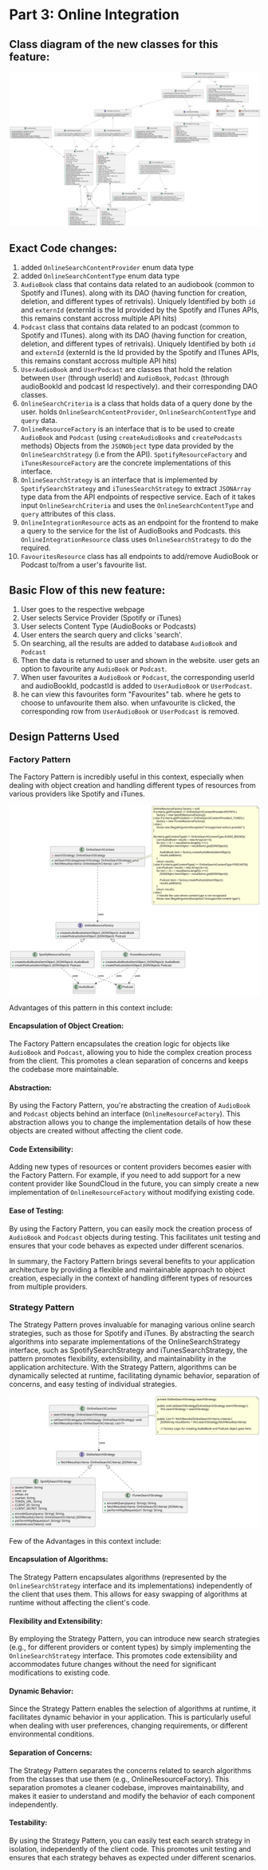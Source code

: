 # Part 3: Online Integration

## Class diagram of the new classes for this feature:

![New Flow](./images/part-3.1.svg)

## Exact Code changes:

1. added `OnlineSearchContentProvider` enum data type
2. added `OnlineSearchContentType` enum data type
3. `AudioBook` class that contains data related to an audiobook (common to Spotify and ITunes). along with its DAO (having function for creation, deletion, and different types of retrivals). Uniquely Identified by both `id` and `externId` (externId is the Id provided by the Spotify and ITunes APIs, this remains constant accross multiple API hits)
4.  `Podcast` class that contains data related to an podcast (common to Spotify and ITunes). along with its DAO (having function for creation, deletion, and different types of retrivals). Uniquely Identified by both `id` and `externId` (externId is the Id provided by the Spotify and ITunes APIs, this remains constant accross multiple API hits)
5. `UserAudioBook` and `UserPodcast` are classes that hold the relation between `User` (through userId) and `AudioBook`, `Podcast` (through audioBookId and podcast Id respectively). and their corresponding DAO classes.
6. `OnlineSearchCriteria` is a class that holds data of a query done by the user. holds `OnlineSearchContentProvider`, `OnlineSearchContentType` and `query` data.
7. `OnlineResourceFactory` is an interface that is to be used to create `AudioBook` and `Podcast` (using `createAudioBooks` and `createPodcasts` methods) Objects from the `JSONObject` type data provided by the `OnlineSearchStrategy` (i.e from the API). `SpotifyResourceFactory` and `iTunesResourceFactory` are the concrete implementations of this interface.
8. `OnlineSearchStrategy` is an interface that is implemented by `SpotifySearchStrategy` and `iTunesSearchStrategy` to extract `JSONArray` type data from the API endpoints of respective service. Each of it takes input `OnlineSearchCriteria` and uses the `OnlineSearchContentType` and `query` attributes of this class.
9. `OnlineIntegrationResource` acts as an endpoint for the frontend to make a query to the service for the list of AudioBooks and Podcasts. this `OnlineIntegrationResource` class uses `OnlineSearchStrategy` to do the required.
10. `FavouritesResource` class has all endpoints to add/remove AudioBook or Podcast to/from a user's favourite list. 

## Basic Flow of this new feature:
1. User goes to the respective webpage
2. User selects Service Provider (Spotify or iTunes)
3. User selects Content Type (AudioBooks or Podcasts)
4. User enters the search query and clicks 'search'.
5. On searching, all the results are added to database `AudioBook` and `Podcast`
6. Then the data is returned to user and shown in the website. user gets an option to favourite any `AudioBook` or `Podcast`.
7. When user favourites a `AudioBook` or `Podcast`, the corresponding userId and audioBookId, podcastId is added to `UserAudioBook` or `UserPodcast`. 
8. he can view this favourites form "Favourites" tab. where he gets to choose to unfavourite them also. when unfavourite is clicked, the corresponding row from `UserAudioBook` or `UserPodcast` is removed.

## Design Patterns Used

### Factory Pattern

The Factory Pattern is incredibly useful in this context, especially when dealing with object creation and handling different types of resources from various providers like Spotify and iTunes.

![Factory Pattern](./images/part-3.2.svg)

Advantages of this pattern in this context include:

#### Encapsulation of Object Creation: 
The Factory Pattern encapsulates the creation logic for objects like `AudioBook` and `Podcast`, allowing you to hide the complex creation process from the client. This promotes a clean separation of concerns and keeps the codebase more maintainable.

#### Abstraction: 
By using the Factory Pattern, you're abstracting the creation of `AudioBook` and `Podcast` objects behind an interface (`OnlineResourceFactory`). This abstraction allows you to change the implementation details of how these objects are created without affecting the client code.

#### Code Extensibility: 
Adding new types of resources or content providers becomes easier with the Factory Pattern. For example, if you need to add support for a new content provider like SoundCloud in the future, you can simply create a new implementation of `OnlineResourceFactory` without modifying existing code.

#### Ease of Testing: 
By using the Factory Pattern, you can easily mock the creation process of `AudioBook` and `Podcast` objects during testing. This facilitates unit testing and ensures that your code behaves as expected under different scenarios.

In summary, the Factory Pattern brings several benefits to your application architecture by providing a flexible and maintainable approach to object creation, especially in the context of handling different types of resources from multiple providers.

### Strategy Pattern

The Strategy Pattern proves invaluable for managing various online search strategies, such as those for Spotify and iTunes. By abstracting the search algorithms into separate implementations of the OnlineSearchStrategy interface, such as SpotifySearchStrategy and iTunesSearchStrategy, the pattern promotes flexibility, extensibility, and maintainability in the application architecture. With the Strategy Pattern, algorithms can be dynamically selected at runtime, facilitating dynamic behavior, separation of concerns, and easy testing of individual strategies.

![Strategy Pattern](./images/part-3.3.svg)

Few of the Advantages in this context include:

#### Encapsulation of Algorithms: 
The Strategy Pattern encapsulates algorithms (represented by the `OnlineSearchStrategy` interface and its implementations) independently of the client that uses them. This allows for easy swapping of algorithms at runtime without affecting the client's code.

#### Flexibility and Extensibility: 
By employing the Strategy Pattern, you can introduce new search strategies (e.g., for different providers or content types) by simply implementing the `OnlineSearchStrategy` interface. This promotes code extensibility and accommodates future changes without the need for significant modifications to existing code.

#### Dynamic Behavior: 
Since the Strategy Pattern enables the selection of algorithms at runtime, it facilitates dynamic behavior in your application. This is particularly useful when dealing with user preferences, changing requirements, or different environmental conditions.

#### Separation of Concerns: 
The Strategy Pattern separates the concerns related to search algorithms from the classes that use them (e.g., OnlineResourceFactory). This separation promotes a cleaner codebase, improves maintainability, and makes it easier to understand and modify the behavior of each component independently.

#### Testability: 
By using the Strategy Pattern, you can easily test each search strategy in isolation, independently of the client code. This promotes unit testing and ensures that each strategy behaves as expected under different scenarios.

